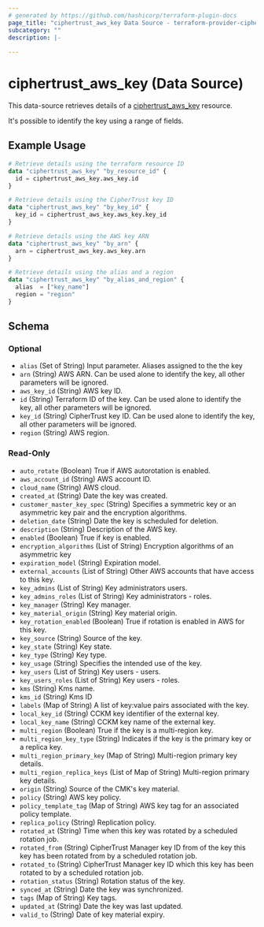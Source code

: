 ```yaml
---
# generated by https://github.com/hashicorp/terraform-plugin-docs
page_title: "ciphertrust_aws_key Data Source - terraform-provider-ciphertrust"
subcategory: ""
description: |-
  
---
```


# ciphertrust_aws_key (Data Source)

This data-source retrieves details of a [ciphertrust_aws_key](https://registry.terraform.io/providers/ThalesGroup/ciphertrust/latest/docs/resources/aws_key) resource.

It's possible to identify the key using a range of fields.


## Example Usage

```terraform
# Retrieve details using the terraform resource ID
data "ciphertrust_aws_key" "by_resource_id" {
  id = ciphertrust_aws_key.aws_key.id
}

# Retrieve details using the CipherTrust key ID
data "ciphertrust_aws_key" "by_key_id" {
  key_id = ciphertrust_aws_key.aws_key.key_id
}

# Retrieve details using the AWS key ARN
data "ciphertrust_aws_key" "by_arn" {
  arn = ciphertrust_aws_key.aws_key.arn
}

# Retrieve details using the alias and a region
data "ciphertrust_aws_key" "by_alias_and_region" {
  alias  = ["key_name"]
  region = "region"
}
```

<!-- schema generated by tfplugindocs -->
## Schema

### Optional

- `alias` (Set of String) Input parameter. Aliases assigned to the the key
- `arn` (String) AWS ARN. Can be used alone to identify the key, all other parameters will be ignored.
- `aws_key_id` (String) AWS key ID.
- `id` (String) Terraform ID of the key. Can be used alone to identify the key, all other parameters will be ignored.
- `key_id` (String) CipherTrust key ID. Can be used alone to identify the key, all other parameters will be ignored.
- `region` (String) AWS region.

### Read-Only

- `auto_rotate` (Boolean) True if AWS autorotation is enabled.
- `aws_account_id` (String) AWS account ID.
- `cloud_name` (String) AWS cloud.
- `created_at` (String) Date the key was created.
- `customer_master_key_spec` (String) Specifies a symmetric key or an asymmetric key pair and the encryption algorithms.
- `deletion_date` (String) Date the key is scheduled for deletion.
- `description` (String) Description of the AWS key.
- `enabled` (Boolean) True if key is enabled.
- `encryption_algorithms` (List of String) Encryption algorithms of an asymmetric key
- `expiration_model` (String) Expiration model.
- `external_accounts` (List of String) Other AWS accounts that have access to this key.
- `key_admins` (List of String) Key administrators  users.
- `key_admins_roles` (List of String) Key administrators - roles.
- `key_manager` (String) Key manager.
- `key_material_origin` (String) Key material origin.
- `key_rotation_enabled` (Boolean) True if rotation is enabled in AWS for this key.
- `key_source` (String) Source of the key.
- `key_state` (String) Key state.
- `key_type` (String) Key type.
- `key_usage` (String) Specifies the intended use of the key.
- `key_users` (List of String) Key users - users.
- `key_users_roles` (List of String) Key users - roles.
- `kms` (String) Kms name.
- `kms_id` (String) Kms ID
- `labels` (Map of String) A list of key:value pairs associated with the key.
- `local_key_id` (String) CCKM key identifier of the external key.
- `local_key_name` (String) CCKM key name of the external key.
- `multi_region` (Boolean) True if the key is a multi-region key.
- `multi_region_key_type` (String) Indicates if the key is the primary key or a replica key.
- `multi_region_primary_key` (Map of String) Multi-region primary key details.
- `multi_region_replica_keys` (List of Map of String) Multi-region primary key details.
- `origin` (String) Source of the CMK's key material.
- `policy` (String) AWS key policy.
- `policy_template_tag` (Map of String) AWS key tag for an associated policy template.
- `replica_policy` (String) Replication policy.
- `rotated_at` (String) Time when this key was rotated by a scheduled rotation job.
- `rotated_from` (String) CipherTrust Manager key ID from of the key this key has been rotated from by a scheduled rotation job.
- `rotated_to` (String) CipherTrust Manager key ID which this key has been rotated to by a scheduled rotation job.
- `rotation_status` (String) Rotation status of the key.
- `synced_at` (String) Date the key was synchronized.
- `tags` (Map of String) Key tags.
- `updated_at` (String) Date the key was last updated.
- `valid_to` (String) Date of key material expiry.


